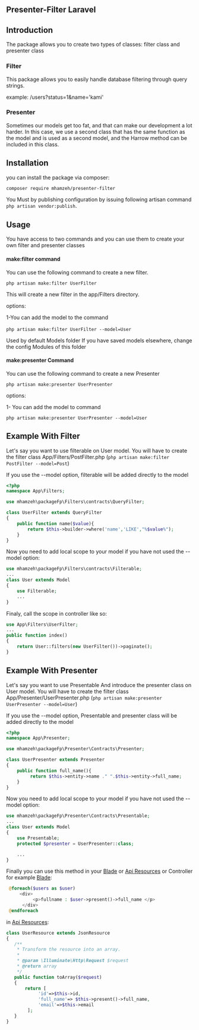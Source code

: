 ## Presenter-Filter Laravel

## Introduction
The package allows you to create two types of classes: filter class and presenter class

### Filter
This package allows you to easily handle database filtering through query strings.

example: /users?status=1&name='kami'
### Presenter
Sometimes our models get too fat, and that can make our development a lot harder.
In this case, we use a second class that has the same function as the model and is used as a second model, and the Harrow method can be included in this class.

## Installation
you can install the package via composer:
```bash
composer require mhamzeh/presenter-filter
```

You Must by publishing configuration by issuing following artisan command ```php artisan vendor:publish```.
    
## Usage
You have access to two commands and you can use them to create your own filter and presenter classes
#### make:filter command
You can use the following command to create a new filter.

```php artisan make:filter UserFilter```

This will create a new filter in the app/Filters directory.

options:

1-You can add the model to the command

‍‍‍‍‍‍```php artisan make:filter UserFilter --model=User```

Used by default Models folder If you have saved models elsewhere, change the config Modules of this folder

#### make:presenter Command
You can use the following command to create a new Presenter

```php artisan make:presenter UserPresenter```

options:

1- You can add the model to command

```php artisan make:presenter UserPresenter --model=User```

## Example With Filter
Let's say you want to use filterable on User model. You will have to create the filter class App/Filters/PostFilter.php (```php artisan make:filter PostFilter --model=Post```)

If you use the --model option, filterable will be added directly to the model

```php
<?php
namespace App\Filters;

use mhamzeh\packageFp\Filters\contracts\QueryFilter;

class UserFilter extends QueryFilter
{
    public function name($value){
        return $this->builder->where('name','LIKE',"%$value%");        
    }
}
```

Now you need to add local scope to your model if you have not used the --model option:
```php
use mhamzeh\packageFp\Filters\contracts\Filterable;
...
class User extends Model
{
    use Filterable;
    ...
}
```

Finaly, call the scope in controller like so:

```php
use App\Filters\UserFilter;
...
public function index()
{
    return User::filters(new UserFilter())->paginate();
}
```


## Example With Presenter
Let's say you want to use Presentable And introduce the presenter class on User model. You will have to create the filter class App/Presenter/UserPresenter.php (```php artisan make:presenter UserPresenter --model=User```)

If you use the --model option, Presentable and presenter class will be added directly to the model

```php
<?php
namespace App\Presenter;

use mhamzeh\packageFp\Presenter\Contracts\Presenter;

class UserPresenter extends Presenter
{
    public function full_name(){
         return $this->entity->name ." ".$this->entity->full_name;        
    }
}
```
Now you need to add local scope to your model if you have not used the --model option:
```php
use mhamzeh\packageFp\Presenter\Contracts\Presentable;
...
class User extends Model
{
    use Presentable;
    protected $presenter = UserPresenter::class;

    ...
}
```
Finally you can use this method in your [Blade](https://laravel.com/docs/8.x/blade) or [Api Resources](https://laravel.com/docs/8.x/eloquent-resources) or Controller
for example [Blade](https://laravel.com/docs/8.x/blade):
```php
 @foreach($users as $user)
     <div>
          <p>fullname : $user->present()->full_name </p>
      </div>
 @endforeach
```
in [Api Resources](https://laravel.com/docs/8.x/eloquent-resources):
```php
class UserResource extends JsonResource
{
   /**
    * Transform the resource into an array.
    *
    * @param \Illuminate\Http\Request $request
    * @return array
    */
   public function toArray($request)
   {
       return [
            'id'=>$this->id,
            'full_name'=> $this->present()->full_name,
            'email'=>$this->email
        ];
   }
}
```



  


